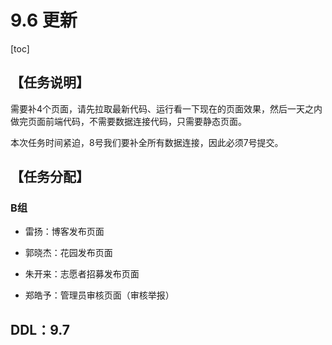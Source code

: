 # 9.6 更新

[toc]

## 【任务说明】

需要补4个页面，请先拉取最新代码、运行看一下现在的页面效果，然后一天之内做完页面前端代码，不需要数据连接代码，只需要静态页面。

本次任务时间紧迫，8号我们要补全所有数据连接，因此必须7号提交。



## 【任务分配】

### B组

- 雷扬：博客发布页面

- 郭晓杰：花园发布页面

- 朱开来：志愿者招募发布页面
- 郑皓予：管理员审核页面（审核举报）



## DDL：9.7



